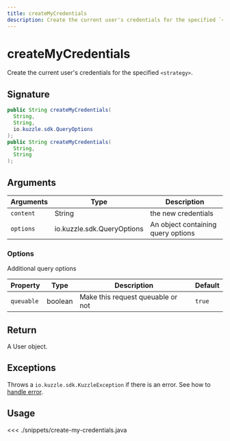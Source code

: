 ```yaml
---
title: createMyCredentials
description: Create the current user's credentials for the specified `<strategy>`.
---
```


# createMyCredentials

Create the current user's credentials for the specified `<strategy>`.

## Signature

```java
public String createMyCredentials(
  String,
  String,
  io.kuzzle.sdk.QueryOptions
);
public String createMyCredentials(
  String,
  String
);
```

## Arguments

| Arguments | Type                       | Description                        |
| --------- | -------------------------- | ---------------------------------- |
| `content` | String                     | the new credentials                |
| `options` | io.kuzzle.sdk.QueryOptions | An object containing query options |

### **Options**

Additional query options

| Property   | Type    | Description                       | Default |
| ---------- | ------- | --------------------------------- | ------- |
| `queuable` | boolean | Make this request queuable or not | `true`  |

## Return

A User object.

## Exceptions

Throws a `io.kuzzle.sdk.KuzzleException` if there is an error. See how to [handle error](/sdk/java/1/essentials/error-handling/).

## Usage

<<< ./snippets/create-my-credentials.java

